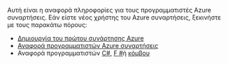 Αυτή είναι η αναφορά πληροφορίες για τους προγραμματιστές Azure συναρτήσεις. Εάν είστε νέος χρήστης του Azure συναρτήσεις, ξεκινήστε με τους παρακάτω πόρους:

* [Δημιουργία του πρώτου συνάρτησης Azure](../articles/azure-functions/functions-create-first-azure-function.md)
* [Αναφορά προγραμματιστών Azure συναρτήσεις](../articles/azure-functions/functions-reference.md)
* Αναφορά προγραμματιστών [C#](../articles/azure-functions/functions-reference-csharp.md), [F #](../articles/azure-functions/functions-reference-fsharp.md)ή [κόμβου](../articles/azure-functions/functions-reference-node.md)
